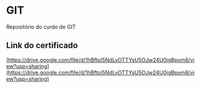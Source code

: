 # GIT
Repositório do curdo de GIT

## Link do certificado
[https://drive.google.com/file/d/1hBftoI5NdLvOTTYsU5OJw24U0jgBpvm8/view?usp=sharing](https://drive.google.com/file/d/1hBftoI5NdLvOTTYsU5OJw24U0jgBpvm8/view?usp=sharing)
